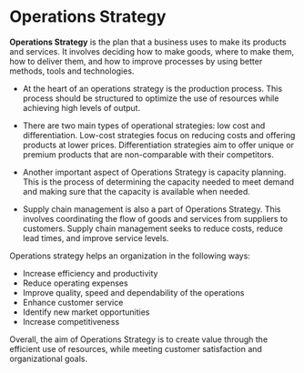 # Operations Strategy

**Operations Strategy** is the plan that a business uses to make its products and services. It involves deciding how to make goods, where to make them, how to deliver them, and how to improve processes by using better methods, tools and technologies.

* At the heart of an operations strategy is the production process. This process should be structured to optimize the use of resources while achieving high levels of output.

* There are two main types of operational strategies: low cost and differentiation. Low-cost strategies focus on reducing costs and offering products at lower prices. Differentiation strategies aim to offer unique or premium products that are non-comparable with their competitors.

* Another important aspect of Operations Strategy is capacity planning. This is the process of determining the capacity needed to meet demand and making sure that the capacity is available when needed. 

* Supply chain management is also a part of Operations Strategy. This involves coordinating the flow of goods and services from suppliers to customers. Supply chain management seeks to reduce costs, reduce lead times, and improve service levels.

Operations strategy helps an organization in the following ways:

* Increase efficiency and productivity
* Reduce operating expenses
* Improve quality, speed and dependability of the operations
* Enhance customer service
* Identify new market opportunities
* Increase competitiveness 

Overall, the aim of Operations Strategy is to create value through the efficient use of resources, while meeting customer satisfaction and organizational goals.
